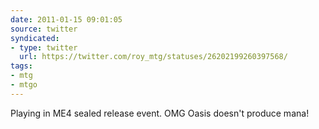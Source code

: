 ```yaml
---
date: 2011-01-15 09:01:05
source: twitter
syndicated:
- type: twitter
  url: https://twitter.com/roy_mtg/statuses/26202199260397568/
tags:
- mtg
- mtgo
---
```


Playing in ME4 sealed release event. OMG Oasis doesn't produce mana!